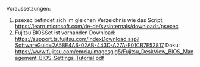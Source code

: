 Voraussetzungen:

1. psexec befindet sich im gleichen Verzeichnis wie das Script
   https://learn.microsoft.com/de-de/sysinternals/downloads/psexec
2. Fujitsu BIOSSet ist vorhanden
   Download: https://support.ts.fujitsu.com/IndexDownload.asp?SoftwareGuid=2A58E4A6-02AB-443D-A27A-F01CB7E52817
   Doku: https://www.fujitsu.com/emeia/imagesgig5/Fujitsu_DeskView_BIOS_Management_BIOS_Settings_Tutorial.pdf
